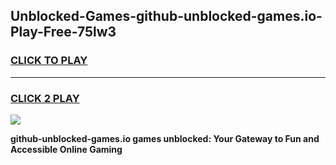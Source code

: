 
## Unblocked-Games-github-unblocked-games.io-Play-Free-75lw3
<h3>
<a href="https://premium76.site?title=github-unblocked-games.io&ref=23A">CLICK TO PLAY</a></h3>
<hr>

<h3>
<a href="https://premium76.site?title=github-unblocked-games.io&ref=23A">CLICK 2 PLAY</a>
  
</h3>

<a href="https://premium76.site?title=github-unblocked-games.io&ref=23A"><img src="https://clearcache.store/games.png"></a>


**github-unblocked-games.io games unblocked: Your Gateway to Fun and Accessible Online Gaming**
